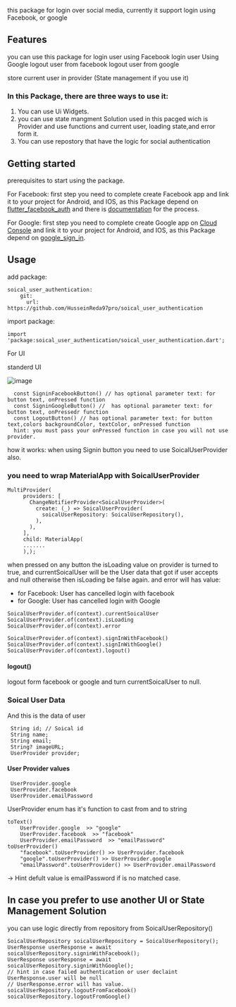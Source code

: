 <!-- 
This README describes the package. If you publish this package to pub.dev,
this README's contents appear on the landing page for your package.

For information about how to write a good package README, see the guide for
[writing package pages](https://dart.dev/guides/libraries/writing-package-pages). 

For general information about developing packages, see the Dart guide for
[creating packages](https://dart.dev/guides/libraries/create-library-packages)
and the Flutter guide for
[developing packages and plugins](https://flutter.dev/developing-packages). 
-->

this package for login over social media, currently it support login using Facebook, or google

## Features

you can use this package for
login user using Facebook
login user Using Google
logout user from facebook
logout user from google

store current user in provider (State management if you use it)

### In this Package, there are three ways to use it:


1. You can use Ui Widgets.
2. you can use state mangment Solution used in this pacged wich is Provider and use functions and current user, loading state,and error form it.
3. You can use repostory that have the logic for social authentication

## Getting started

prerequisites to start using the package.


For Facebook:
first step you need to complete create Facebook app and link it to your project for Android, and IOS,
as this Package depend on [flutter_facebook_auth](https://pub.dev/packages/flutter_facebook_auth)
and there is [documentation](https://facebook.meedu.app/docs/5.x.x/intro) for the process.

For Google: 
first step you need to complete create Google app on [Cloud Console](https://console.cloud.google.com/apis/dashboard) and link it to your project for Android, and IOS, as this Package depend on [google_sign_in](https://pub.dev/packages/google_sign_in).


## Usage

add package:

````
soical_user_authentication:
    git:  
      url: https://github.com/HusseinReda97pro/soical_user_authentication
````

import package:

````
import 'package:soical_user_authentication/soical_user_authentication.dart';
````


For UI 

standerd UI 

![image](https://user-images.githubusercontent.com/47584580/200312074-fedc6417-61a4-41a6-a764-eeb8e8e8da77.png)

````
  const SigninFacebookButton() // has optional parameter text: for button text, onPressed function 
  const SigninGoogleButton() //  has optional parameter text: for button text, onPressedr function
  const LogoutButton() // has optional parameter text: for button text,colors backgroundColor, textColor, onPressed function 
  hint: you must pass your onPressed function in case you will not use provider.
 ````
 
how it works:
   when using Signin button you need to use SoicalUserProvider also.
   
 
### you need to wrap MaterialApp with SoicalUserProvider 
 
 ```
 MultiProvider(
      providers: [
        ChangeNotifierProvider<SoicalUserProvider>(
          create: (_) => SoicalUserProvider(
            soicalUserRepository: SoicalUserRepository(),
          ),
        ),
      ],
      child: MaterialApp(
      .......
      ),);
 ```
 
when pressed on any button  the isLoading value on provider is turned to true, 
and currentSoicalUser will be the User data that got if user accepts and null otherwise then isLoading be false again.
and error will has value:
- for Facebook: User has cancelled login with facebook
- for Google: User has cancelled login with Google


````
SoicalUserProvider.of(context).currentSoicalUser 
SoicalUserProvider.of(context).isLoading
SoicalUserProvider.of(context).error

SoicalUserProvider.of(context).signInWithFacebook()
SoicalUserProvider.of(context).signInWithGoogle()
SoicalUserProvider.of(context).logout()

````
#### logout()
logout form facebook or google and turn currentSoicalUser to null.

### Soical User Data
And this is the data of user 
 ````
  String id; // Soical id 
  String name;
  String email;
  String? imageURL;
  UserProvider provider;
 ````
 
#### User Provider values
 
 ````
  UserProvider.google 
  UserProvider.facebook 
  UserProvider.emailPassword
 ````
 
  UserProvider enum has it's function to cast from and to string
  ```
  toText()
      UserProvider.google  >> "google"
      UserProvider.facebook  >> "facebook"
      UserProvider.emailPassword  >> "emailPassword"
  toUserProvider()
      "facebook".toUserProvider() >> UserProvider.facebook
      "google".toUserProvider() >> UserProvider.google
      "emailPassword".toUserProvider() >> UserProvider.emailPassword
  ```

 -> Hint defult value is emailPassword if is no matched case.
 
## In case you prefer to use another UI or State Management Solution

you can use logic directly  from repository from SoicalUserRepository()

````
SoicalUserRepository soicalUserRepository = SoicalUserRepository();
UserResponse userResponse = await soicalUserRepository.signinWithFacebook();
UserResponse userResponse = await soicalUserRepository.signinWithGoogle();
// hint in case failed authentication or user declaint UserResponse.user will be null 
// UserResponse.error will has value.
soicalUserRepository.logoutFromFacebook()
soicalUserRepository.logoutFromGoogle()
````

